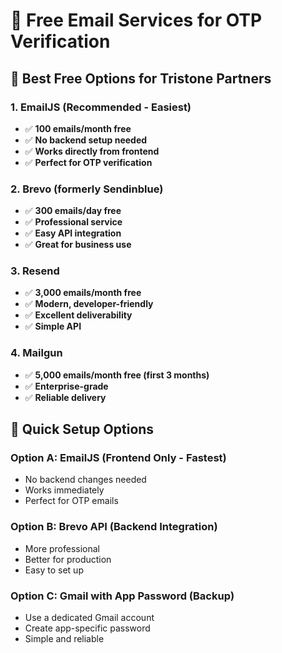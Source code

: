 # 📧 Free Email Services for OTP Verification

## 🎯 Best Free Options for Tristone Partners

### 1. **EmailJS (Recommended - Easiest)**
- ✅ **100 emails/month free**
- ✅ **No backend setup needed**
- ✅ **Works directly from frontend**
- ✅ **Perfect for OTP verification**

### 2. **Brevo (formerly Sendinblue)**
- ✅ **300 emails/day free**
- ✅ **Professional service**
- ✅ **Easy API integration**
- ✅ **Great for business use**

### 3. **Resend**
- ✅ **3,000 emails/month free**
- ✅ **Modern, developer-friendly**
- ✅ **Excellent deliverability**
- ✅ **Simple API**

### 4. **Mailgun**
- ✅ **5,000 emails/month free (first 3 months)**
- ✅ **Enterprise-grade**
- ✅ **Reliable delivery**

## 🚀 Quick Setup Options

### Option A: EmailJS (Frontend Only - Fastest)
- No backend changes needed
- Works immediately
- Perfect for OTP emails

### Option B: Brevo API (Backend Integration)
- More professional
- Better for production
- Easy to set up

### Option C: Gmail with App Password (Backup)
- Use a dedicated Gmail account
- Create app-specific password
- Simple and reliable
